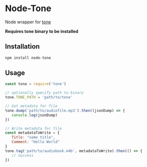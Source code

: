 # Node-Tone

Node wrapper for [tone](https://github.com/sandreas/tone)

**Requires tone binary to be installed**

## Installation

```bash
npm install node-tone
```

## Usage

```javascript
const tone = require('tone')

// optionally specify path to binary
tone.TONE_PATH = 'path/to/tone'

// Get metadata for file
tone.dump('path/to/audiofile.mp3').then((jsonDump) => {
   console.log(jsonDump)
})

// Write metadata for file
const metadataToWrite = {
   Title: "some title",
   Comment: "Hello World"
}
tone.tag('path/to/audiobook.m4b', metadataToWrite).then(() => {
   // Success
})
```
